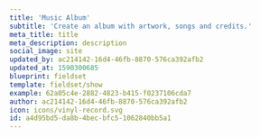 ```yaml
---
title: 'Music Album'
subtitle: 'Create an album with artwork, songs and credits.'
meta_title: title
meta_description: description
social_image: site
updated_by: ac214142-16d4-46fb-8870-576ca392afb2
updated_at: 1590300685
blueprint: fieldset
template: fieldset/show
example: 62a05c4e-2882-4823-b415-f0237106cda7
author: ac214142-16d4-46fb-8870-576ca392afb2
icon: icons/vinyl-record.svg
id: a4d95bd5-da8b-4bec-bfc5-1062840bb5a1
---
```

